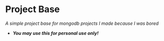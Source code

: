 # Project Base
_A simple project base for mongodb projects I made because I was bored_
- _**You may use this for personal use only!**_